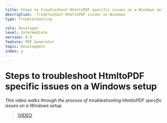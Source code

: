 ```yaml
---
title: Steps to troubleshoot HtmltoPDF specific issues on a Windows setup
description:  Troubleshoot HtmltoPDF issues on Windows
type: Troubleshooting

role: Developer 
level: Intermediate  
version: 6.5
feature: PDF Generator 
topic: Development   
index: y
---
```



# Steps to troubleshoot HtmltoPDF specific issues on a Windows setup

*This video walks through the process of troubleshooting HtmltoPDF specific issues on a Windows setup.*

>[!VIDEO](https://video.tv.adobe.com/v/335545?quality=9&learn=on)
